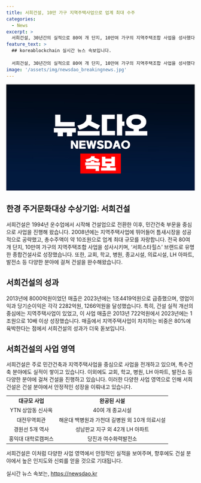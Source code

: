 ```yaml
---
title: 서희건설, 10만 가구 지역주택사업으로 업계 최대 수주
categories:
  - News
excerpt: >
  서희건설, 30년간의 실적으로 80여 개 단지, 10만여 가구의 지역주택조합 사업을 성사했다. 서희스타힐스 브랜드로 알려진 서희건설은 10조원의 총수주액을 기록하며 최대 규모를 자랑한다. 주거뿐 아니라 교회·학교·병원, 지하철 역사, 종교시설, 의료시설 등 특수건축 분야에도 실적을 올리며 영업이익과 당기순이익을 상승시켰다. 특히, 80%에 달하는 매출 비중을 차지하는 지역주택사업이 건설 실적의 중심이 되었다.
feature_text: >
  ## koreablockchain 실시간 뉴스 속보입니다.

  서희건설, 30년간의 실적으로 80여 개 단지, 10만여 가구의 지역주택조합 사업을 성사했다. 서희스타힐스 브랜드로 알려진 서희건설은 10조원의 총수주액을 기록하며 최대 규모를 자랑한다. 주거뿐 아니라 교회·학교·병원, 지하철 역사, 종교시설, 의료시설 등 특수건축 분야에도 실적을 올리며 영업이익과 당기순이익을 상승시켰다. 특히, 80%에 달하는 매출 비중을 차지하는 지역주택사업이 건설 실적의 중심이 되었다.
image: '/assets/img/newsdao_breakingnews.jpg'
---
```


<p><img src="/assets/img/newsdao_breakingnews.jpg" alt="koreablockchain 속보" /></p>

<h2 data-ke-size="size26">한경 주거문화대상 수상기업: 서희건설</h2>

<p data-ke-size="size16">서희건설은 1994년 운수업에서 시작해 건설업으로 전환한 이후, 민간건축 부문을 중심으로 사업을 진행해 왔습니다. 2008년에는 지역주택사업에 뛰어들어 틈새시장을 성공적으로 공략했고, 총수주액이 약 10조원으로 업계 최대 규모를 자랑합니다. 전국 80여 개 단지, 10만여 가구의 지역주택조합 사업을 성사시키며, ‘서희스타힐스’ 브랜드로 유명한 종합건설사로 성장했습니다. 또한, 교회, 학교, 병원, 종교시설, 의료시설, LH 아파트, 발전소 등 다양한 분야에 걸쳐 건설을 완수해왔습니다.</p>

<h2 data-ke-size="size24">서희건설의 성과</h2>

<p data-ke-size="size16">2013년에 8000억원이었던 매출은 2023년에는 1조4419억원으로 급증했으며, 영업이익과 당기순이익은 각각 2282억원, 1266억원을 달성했습니다. 특히, 건설 실적 개선의 중심에는 지역주택사업이 있었고, 이 사업 매출은 2013년 722억원에서 2023년에는 1조원으로 10배 이상 성장했습니다. 매출에서 지역주택사업이 차지하는 비중은 80%에 육박한다는 점에서 서희건설의 성과가 더욱 돋보입니다.</p>

<h2 data-ke-size="size24">서희건설의 사업 영역</h2>

<p data-ke-size="size16">서희건설은 주로 민간건축과 지역주택사업을 중심으로 사업을 전개하고 있으며, 특수건축 분야에도 실적이 쌓이고 있습니다. 이외에도 교회, 학교, 병원, LH 아파트, 발전소 등 다양한 분야에 걸쳐 건설을 진행하고 있습니다. 이러한 다양한 사업 영역으로 인해 서희건설은 건설 분야에서 안정적인 성장을 이뤄내고 있습니다.</p>

<table>
    <tr>
        <td style="text-align: center; height: 17px;"><b>대규모 사업</b></td>
        <td style="text-align: center; height: 17px;"><b>완공된 시설</b></td>
    </tr>
    <tr>
        <td style="text-align: center; height: 17px;">YTN 상암동 신사옥</td>
        <td style="text-align: center; height: 17px;">40여 개 종교시설</td>
    </tr>
    <tr>
        <td style="text-align: center; height: 17px;">대전무역회관</td>
        <td style="text-align: center; height: 17px;">해운대 백병원과 가천대 길병원 외 10개 의료시설</td>
    </tr>
    <tr>
        <td style="text-align: center; height: 17px;">경원선 5개 역사</td>
        <td style="text-align: center; height: 17px;">성남판교 지구 외 42개 LH 아파트</td>
    </tr>
    <tr>
        <td style="text-align: center; height: 17px;">홍익대 대학로캠퍼스</td>
        <td style="text-align: center; height: 17px;">당진과 여수화력발전소</td>
    </tr>
</table>

<p data-ke-size="size16">서희건설은 이처럼 다양한 사업 영역에서 안정적인 실적을 보여주며, 향후에도 건설 분야에서 높은 인지도와 신뢰를 얻을 것으로 기대됩니다.</p>
실시간 뉴스 속보는, <a href="https://newsdao.kr" rel="dofollow">https://newsdao.kr</a>


